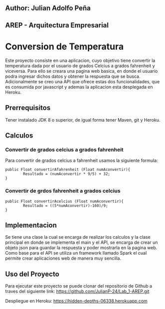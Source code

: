 ## Author: Julian Adolfo Peña
## AREP - Arquitectura Empresarial

# Conversion de Temperatura

Este proyecto consiste en una aplicacion, cuyo objetivo tiene convertir la temperatura dada por el usuario de grados Celcius a grados fahrenheit y viceversa. Para ello se creara una pagina web basica, en donde el usuario podra ingresar dichos datos y obtener la respuesta que se busca. Adicionalmente se creo una API que ofrece estas dos funcionalidades, que es consumida por javascript y ademas la aplicacion esta desplegada en Heroku.

## Prerrequisitos
Tener instalado JDK 8 o superior, de igual forma tener Maven, git y Heroku.

## Calculos
### Convertir de grados celcius a grados fahrenheit
Para convertir de grados celcius a fahrenheit usamos la siguiente formula:

```
public Float convertirAfahrenheit (Float numAconvertir){
        Resultado = (numAconvertir * 9/5) + 32;
}
```
### Convertir de grdos fahrenheit a grados celcius
```
public Float convertirAcelcius (Float numAconvertir){
        Resultado = ((5*numAconvertir)-160)/9;
}
```
## Implementacion
Se tiene una clase la cual se encarga de realizar los calculos y la clase principal en donde se implementa el main y el API, se encarga de crear un objeto json para guardar la respuesta y poder mostrarla en la pagina web. Como base para el API se utiliza un framework llamado Spark el cual permite crear aplicaciones web de manera muy sencilla.

## Uso del Proyecto
Para ejecutar este proyecto se puede clonar del repositorio de Github a traves del siguiente link:
https://github.com/JulianP-24/Lab_1-AREP.git

Despliegue en Heroku: https://hidden-depths-06338.herokuapp.com
